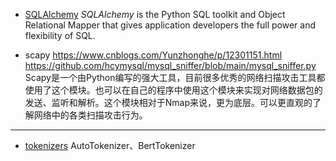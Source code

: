 - [SQLAlchemy](https://sqlalchemy.org/)
_SQLAlchemy_ is the Python SQL toolkit and Object Relational Mapper that gives application developers the full power and flexibility of SQL.

- scapy
https://www.cnblogs.com/Yunzhonghe/p/12301151.html
https://github.com/hcymysql/mysql_sniffer/blob/main/mysql_sniffer.py
Scapy是一个由Python编写的强大工具，目前很多优秀的网络扫描攻击工具都使用了这个模块。也可以在自己的程序中使用这个模块来实现对网络数据包的发送、监听和解析。这个模块相对于Nmap来说，更为底层。可以更直观的了解网络中的各类扫描攻击行为。

---
- [tokenizers](https://github.com/huggingface/tokenizers)
AutoTokenizer、BertTokenizer
